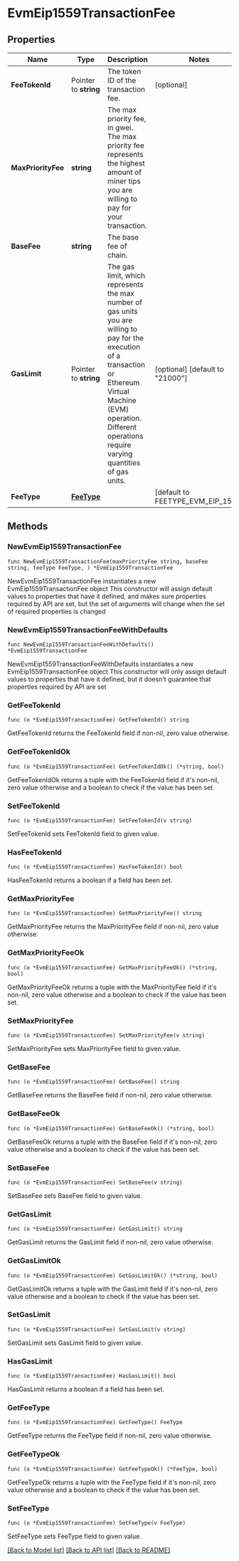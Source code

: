 # EvmEip1559TransactionFee

## Properties

Name | Type | Description | Notes
------------ | ------------- | ------------- | -------------
**FeeTokenId** | Pointer to **string** | The token ID of the transaction fee. | [optional] 
**MaxPriorityFee** | **string** | The max priority fee, in gwei. The max priority fee represents the highest amount of miner tips you are willing to pay for your transaction. | 
**BaseFee** | **string** | The base fee of chain. | 
**GasLimit** | Pointer to **string** | The gas limit, which represents the max number of gas units you are willing to pay for the execution of a transaction or Ethereum Virtual Machine (EVM) operation. Different operations require varying quantities of gas units. | [optional] [default to "21000"]
**FeeType** | [**FeeType**](FeeType.md) |  | [default to FEETYPE_EVM_EIP_1559]

## Methods

### NewEvmEip1559TransactionFee

`func NewEvmEip1559TransactionFee(maxPriorityFee string, baseFee string, feeType FeeType, ) *EvmEip1559TransactionFee`

NewEvmEip1559TransactionFee instantiates a new EvmEip1559TransactionFee object
This constructor will assign default values to properties that have it defined,
and makes sure properties required by API are set, but the set of arguments
will change when the set of required properties is changed

### NewEvmEip1559TransactionFeeWithDefaults

`func NewEvmEip1559TransactionFeeWithDefaults() *EvmEip1559TransactionFee`

NewEvmEip1559TransactionFeeWithDefaults instantiates a new EvmEip1559TransactionFee object
This constructor will only assign default values to properties that have it defined,
but it doesn't guarantee that properties required by API are set

### GetFeeTokenId

`func (o *EvmEip1559TransactionFee) GetFeeTokenId() string`

GetFeeTokenId returns the FeeTokenId field if non-nil, zero value otherwise.

### GetFeeTokenIdOk

`func (o *EvmEip1559TransactionFee) GetFeeTokenIdOk() (*string, bool)`

GetFeeTokenIdOk returns a tuple with the FeeTokenId field if it's non-nil, zero value otherwise
and a boolean to check if the value has been set.

### SetFeeTokenId

`func (o *EvmEip1559TransactionFee) SetFeeTokenId(v string)`

SetFeeTokenId sets FeeTokenId field to given value.

### HasFeeTokenId

`func (o *EvmEip1559TransactionFee) HasFeeTokenId() bool`

HasFeeTokenId returns a boolean if a field has been set.

### GetMaxPriorityFee

`func (o *EvmEip1559TransactionFee) GetMaxPriorityFee() string`

GetMaxPriorityFee returns the MaxPriorityFee field if non-nil, zero value otherwise.

### GetMaxPriorityFeeOk

`func (o *EvmEip1559TransactionFee) GetMaxPriorityFeeOk() (*string, bool)`

GetMaxPriorityFeeOk returns a tuple with the MaxPriorityFee field if it's non-nil, zero value otherwise
and a boolean to check if the value has been set.

### SetMaxPriorityFee

`func (o *EvmEip1559TransactionFee) SetMaxPriorityFee(v string)`

SetMaxPriorityFee sets MaxPriorityFee field to given value.


### GetBaseFee

`func (o *EvmEip1559TransactionFee) GetBaseFee() string`

GetBaseFee returns the BaseFee field if non-nil, zero value otherwise.

### GetBaseFeeOk

`func (o *EvmEip1559TransactionFee) GetBaseFeeOk() (*string, bool)`

GetBaseFeeOk returns a tuple with the BaseFee field if it's non-nil, zero value otherwise
and a boolean to check if the value has been set.

### SetBaseFee

`func (o *EvmEip1559TransactionFee) SetBaseFee(v string)`

SetBaseFee sets BaseFee field to given value.


### GetGasLimit

`func (o *EvmEip1559TransactionFee) GetGasLimit() string`

GetGasLimit returns the GasLimit field if non-nil, zero value otherwise.

### GetGasLimitOk

`func (o *EvmEip1559TransactionFee) GetGasLimitOk() (*string, bool)`

GetGasLimitOk returns a tuple with the GasLimit field if it's non-nil, zero value otherwise
and a boolean to check if the value has been set.

### SetGasLimit

`func (o *EvmEip1559TransactionFee) SetGasLimit(v string)`

SetGasLimit sets GasLimit field to given value.

### HasGasLimit

`func (o *EvmEip1559TransactionFee) HasGasLimit() bool`

HasGasLimit returns a boolean if a field has been set.

### GetFeeType

`func (o *EvmEip1559TransactionFee) GetFeeType() FeeType`

GetFeeType returns the FeeType field if non-nil, zero value otherwise.

### GetFeeTypeOk

`func (o *EvmEip1559TransactionFee) GetFeeTypeOk() (*FeeType, bool)`

GetFeeTypeOk returns a tuple with the FeeType field if it's non-nil, zero value otherwise
and a boolean to check if the value has been set.

### SetFeeType

`func (o *EvmEip1559TransactionFee) SetFeeType(v FeeType)`

SetFeeType sets FeeType field to given value.



[[Back to Model list]](../README.md#documentation-for-models) [[Back to API list]](../README.md#documentation-for-api-endpoints) [[Back to README]](../README.md)


